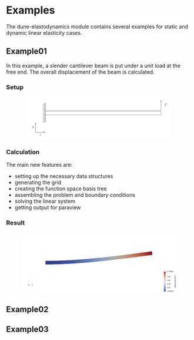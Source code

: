 # Examples
The dune-elastodynamics module contains several examples for static and dynamic linear
elasticity cases.

## Example01
In this example, a slender cantilever beam is put under a unit load at the free end.
The overall displacement of the beam is calculated.

### Setup
<figure>
	<center>
		<img src='Example01/Setup.png'>
	</center>
</figure>

### Calculation
The main new features are:
- setting up the necessary data structures
- generating the grid
- creating the function space basis tree
- assembling the problem and boundary conditions
- solving the linear system
- getting output for paraview

### Result
<figure>
	<center>
		<img src='Example01/Result.png'>
	</center>
</figure>

## Example02

## Example03
